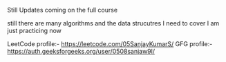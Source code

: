 Still Updates coming on the full course

still there are many algorithms and the data strucutres I need to cover 
I am just practicing now

LeetCode profile:- https://leetcode.com/05SanjayKumarS/
GFG profile:- https://auth.geeksforgeeks.org/user/0508sanjaw9l/
